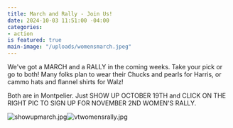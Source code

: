 ```yaml
---
title: March and Rally - Join Us!
date: 2024-10-03 11:51:00 -04:00
categories:
- action
is featured: true
main-image: "/uploads/womensmarch.jpeg"
---
```



We've got a MARCH and a RALLY in the coming weeks. Take your pick or go to both! Many folks plan to wear their Chucks and pearls for Harris, or cammo hats and flannel shirts for Walz! 

Both are in Montpelier. Just SHOW UP OCTOBER 19TH and CLICK ON THE RIGHT PIC TO SIGN UP FOR NOVEMBER 2ND WOMEN'S RALLY.

![showupmarch.jpg](/uploads/showupmarch.jpg)![[vtwomensrally.jpg](/uploads/vtwomensrally.jpg)](https://vermontwomensrally.com/)



